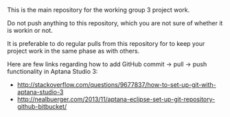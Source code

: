 This is the main repository for the working group 3 project work.

Do not push anything to this repository, which you are not sure of whether it is workin or not.

It is preferable to do regular pulls from this repository for to keep your project work in the same phase as with others.

Here are few links regarding how to add GitHub commit -> pull -> push functionality in Aptana Studio 3:
  - http://stackoverflow.com/questions/9677837/how-to-set-up-git-with-aptana-studio-3
  - http://nealbuerger.com/2013/11/aptana-eclipse-set-up-git-repository-github-bitbucket/
